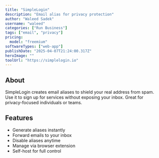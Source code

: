 ```yaml
---
title: "SimpleLogin"
description: "Email alias for privacy protection"
author: "Waleed Sadek"
username: "waleed"
categories: ["Run Business"]
tags: ["email", "privacy"]
pricing:
  model: "freemium"
softwareTypes: ["web-app"]
publishDate: "2025-04-07T21:24:00.317Z"
heroImage: ""
toolUrl: "https://simplelogin.io"
---
```

## About
SimpleLogin creates email aliases to shield your real address from spam. Use it to sign up for services without exposing your inbox. Great for privacy-focused individuals or teams.

## Features
- Generate aliases instantly
- Forward emails to your inbox
- Disable aliases anytime
- Manage via browser extension
- Self-host for full control